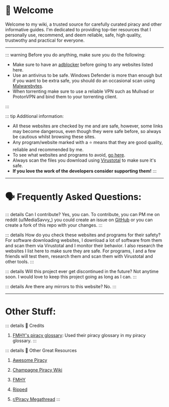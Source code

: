 # 👋 Welcome 

Welcome to my wiki, a trusted source for carefully curated piracy and other informative guides. I'm dedicated to providing top-tier resources that I personally use, recommend, and deem reliable, safe, high quality, trustwothy and practical for everyone. 

---

::: warning Before you do anything, make sure you do the following:

- Make sure to have an [adblocker](https://mediasavvy.pages.dev/Wiki/Adblocking/) before going to any websites listed here.
- Use an antivirus to be safe. Windows Defender is more than enough but if you want to be extra safe, you should do an occasional scan using [Malwarebytes](https://www.malwarebytes.com/mwb-download/thankyou).
- When torrenting make sure to use a reliable VPN such as Mullvad or ProtonVPN and bind them to your torrenting client.

:::

::: tip Additional information:
- All these websites are checked by me and are safe, however, some links may become dangerous, even though they were safe before, so always be cautious whilst browsing these sites.
- Any program/website marked with a ⭐ means that they are good quality, reliable and recommended by me.
- To see what websites and programs to avoid, [go here](https://mediasavvy.pages.dev/Wiki/UnsafeSites).
- Always scan the files you download using [Virustotal](https://www.virustotal.com) to make sure it's safe.
- **If you love the work of the developers consider supporting them!**
:::

***

# 🗣️ Frequently Asked Questions:

::: details Can I contribute?
Yes, you can. To contribute, you can PM me on reddit (u/MediaSavvy_) you could create an issue on [GitHub](https://github.com/MediaSavvy/MediaSavvy_Wiki) or you can create a fork of this repo with your changes.
:::

::: details How do you check these websites and programs for their safety?
For software downloading websites, I download a lot of software from them and scan them via Virustotal and I monitor their behavior. I also research the websites I list here to make sure they are safe.
For programs, I and a few friends will test them, research them and scan them with Virustotal and other tools.
:::

::: details Will this project ever get discontinued in the future?
Not anytime soon. I would love to keep this project going as long as I can.
:::

::: details  Are there any mirrors to this website?
No.
:::

***

# Other Stuff:

::: details 👏 Credits
1. [FMHY's piracy glossary](https://rentry.org/the-piracy-glossary): 
Used their piracy glossary in my piracy glossary.
:::

::: details 📄 Other Great Resources
1. [Awesome Piracy](https://shakil-shahadat.github.io/awesome-piracy/)

2. [Champagne Piracy Wiki](https://champagne.pages.dev/)

3. [FMHY](https://fmhy.pages.dev/)

4. [Ripped](https://ripped.guide/)

5. [r/Piracy Megathread](https://rentry.co/megathread)
:::



